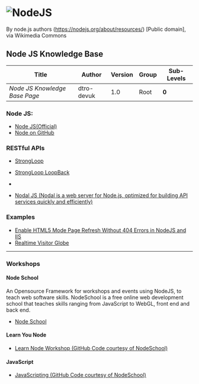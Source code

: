 # ![NodeJS](https://upload.wikimedia.org/wikipedia/commons/d/d9/Node.js_logo.svg)
By node.js authors (https://nodejs.org/about/resources/) [Public domain], via Wikimedia Commons

## Node JS Knowledge Base

Title | Author | Version | Group | Sub-Levels
--- | --- | --- | --- | ---
*Node JS Knowledge Base Page* | dtro-devuk | 1.0 | Root | **0**

### Node JS:
* [Node JS(Official)](https://nodejs.org/en/)
* [Node on GitHub](https://github.com/nodejs/node)

### RESTful APIs
* [StrongLoop](https://strongloop.com/)
* [StrongLoop LoopBack](https://strongloop.com/node-js/loopback-framework/)

* []()

* [Nodal JS (Nodal is a web server for Node.js, optimized for building API services quickly and efficiently)](http://www.nodaljs.com/)

### Examples

* [Enable HTML5 Mode Page Refresh Without 404 Errors in NodeJS and IIS](http://jasonwatmore.com/post/2016/07/26/angularjs-enable-html5-mode-page-refresh-without-404-errors-in-nodejs-and-iis)
* [Realtime Visitor Globe](http://tutorialzine.com/2014/09/real-time-visitor-globe-nodejs-webgl/)
___


### Workshops

#### Node School
An Opensource Framework for workshops and events using NodeJS, to teach web software skills.
NodeSchool is a free online web development school that teaches skills ranging from JavaScript to WebGL, front end and back end. 

* [Node School](https://nodeschool.io/)

#### Learn You Node
* [Learn Node Workshop (GitHub Code courtesy of NodeSchool)](https://github.com/workshopper/learnyounode)

#### JavaScript
* [JavaScripting (GitHub Code courtesy of NodeSchool)](https://github.com/workshopper/javascripting)